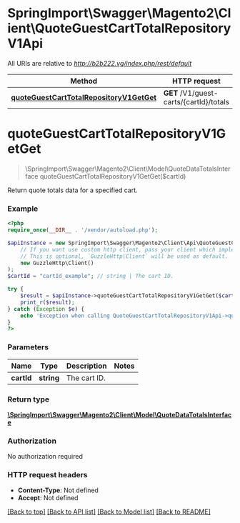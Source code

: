 # SpringImport\Swagger\Magento2\Client\QuoteGuestCartTotalRepositoryV1Api

All URIs are relative to *http://b2b222.vg/index.php/rest/default*

Method | HTTP request | Description
------------- | ------------- | -------------
[**quoteGuestCartTotalRepositoryV1GetGet**](QuoteGuestCartTotalRepositoryV1Api.md#quoteGuestCartTotalRepositoryV1GetGet) | **GET** /V1/guest-carts/{cartId}/totals | 


# **quoteGuestCartTotalRepositoryV1GetGet**
> \SpringImport\Swagger\Magento2\Client\Model\QuoteDataTotalsInterface quoteGuestCartTotalRepositoryV1GetGet($cartId)



Return quote totals data for a specified cart.

### Example
```php
<?php
require_once(__DIR__ . '/vendor/autoload.php');

$apiInstance = new SpringImport\Swagger\Magento2\Client\Api\QuoteGuestCartTotalRepositoryV1Api(
    // If you want use custom http client, pass your client which implements `GuzzleHttp\ClientInterface`.
    // This is optional, `GuzzleHttp\Client` will be used as default.
    new GuzzleHttp\Client()
);
$cartId = "cartId_example"; // string | The cart ID.

try {
    $result = $apiInstance->quoteGuestCartTotalRepositoryV1GetGet($cartId);
    print_r($result);
} catch (Exception $e) {
    echo 'Exception when calling QuoteGuestCartTotalRepositoryV1Api->quoteGuestCartTotalRepositoryV1GetGet: ', $e->getMessage(), PHP_EOL;
}
?>
```

### Parameters

Name | Type | Description  | Notes
------------- | ------------- | ------------- | -------------
 **cartId** | **string**| The cart ID. |

### Return type

[**\SpringImport\Swagger\Magento2\Client\Model\QuoteDataTotalsInterface**](../Model/QuoteDataTotalsInterface.md)

### Authorization

No authorization required

### HTTP request headers

 - **Content-Type**: Not defined
 - **Accept**: Not defined

[[Back to top]](#) [[Back to API list]](../../README.md#documentation-for-api-endpoints) [[Back to Model list]](../../README.md#documentation-for-models) [[Back to README]](../../README.md)

